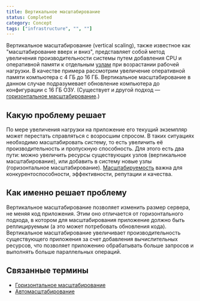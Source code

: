 ```yaml
---
title: Вертикальное масштабирование
status: Completed
category: Concept
tags: ["infrastructure", "", ""]
---
```


Вертикальное масштабирование (vertical scaling), также известное как "масштабирование вверх и вниз", представляет собой метод 
увеличения производительности системы путем добавления CPU и оперативной памяти к отдельным [узлам](/ru/nodes/) при возрастании рабочей нагрузки. 
В качестве примера рассмотрим увеличение оперативной памяти компьютера с 4 ГБ до 16 ГБ. 
Вертикальное масштабирование в данном случае подразумевает обновление компьютера до конфигурации с 16 ГБ ОЗУ. 
(Существует и другой подход — [горизонтальное масштабирование](/ru/horizontal-scaling/).)

## Какую проблему решает

По мере увеличения нагрузки на приложение его текущий экземпляр может перестать справляться с возросшим спросом. 
В таких ситуациях необходимо масштабировать систему, то есть увеличить её производительность и пропускную способность. 
Для этого есть два пути: можно увеличить ресурсы существующих узлов (вертикальное масштабирование), 
или добавить в систему новые узлы (горизонтальное масштабирование). 
[Масштабируемость](/ru/scalability/) важна для конкурентоспособности, эффективности, репутации и качества.

## Как именно решает проблему

Вертикальное масштабирование позволяет изменить размер сервера, не меняя код приложения.
Этим оно отличается от горизонтального подхода, в котором для масштабирования приложение должно быть реплицируемым (а это может потребовать обновления кода).
Вертикальное масштабирование увеличивает производительность существующего приложения 
за счет добавления вычислительных ресурсов, что позволяет приложению обрабатывать больше запросов и выполнять больше параллельных операций.

## Связанные термины

* [Горизонтальное масштабирование](/ru/horizontal-scaling/)
* [Автомасштабирование](/ru/auto-scaling/)
